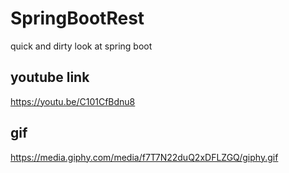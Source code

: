 # SpringBootRest
quick and dirty look at spring boot

## youtube link
https://youtu.be/C101CfBdnu8

## gif
https://media.giphy.com/media/f7T7N22duQ2xDFLZGQ/giphy.gif
